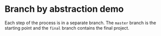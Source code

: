 # Branch by abstraction demo

Each step of the process is in a separate branch. The `master` branch is the starting point and the `final` branch contains the final project.



